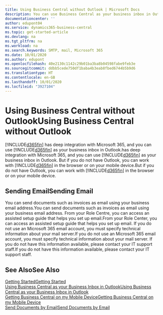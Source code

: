 ```yaml
---
title: Using Business Central without Outlook | Microsoft Docs
description: You can use Business Central as your business inbox in Outlook because it is integrated with Microsoft 365, however, you can also work without Outlook in a browser or on your mobile device.
documentationcenter: ''
author: edupont04
ms.service: dynamics365-business-central
ms.topic: get-started-article
ms.devlang: na
ms.tgt_pltfrm: na
ms.workload: na
ms.search.keywords: SMTP, mail, Microsoft 365
ms.date: 10/01/2020
ms.author: edupont
ms.openlocfilehash: 40e2130c1142c29b01ba3ba8b04598fabe9feb3e
ms.sourcegitcommit: ddbb5cede750df1baba4b3eab8fbed6744b5b9d6
ms.translationtype: HT
ms.contentlocale: en-GB
ms.lasthandoff: 10/01/2020
ms.locfileid: "3927104"
---
```

# <a name="using-business-central-without-outlook"></a><span data-ttu-id="8ebe6-103">Using Business Central without Outlook</span><span class="sxs-lookup"><span data-stu-id="8ebe6-103">Using Business Central without Outlook</span></span>
[!INCLUDE[d365fin](includes/d365fin_md.md)] <span data-ttu-id="8ebe6-104">has deep integration with Microsoft 365, and you can use [!INCLUDE[d365fin](includes/d365fin_md.md)] as your business inbox in Outlook.</span><span class="sxs-lookup"><span data-stu-id="8ebe6-104">has deep integration with Microsoft 365, and you can use [!INCLUDE[d365fin](includes/d365fin_md.md)] as your business inbox in Outlook.</span></span> <span data-ttu-id="8ebe6-105">But if you do not have Outlook, you can work with [!INCLUDE[d365fin](includes/d365fin_md.md)] in the browser or on your mobile device.</span><span class="sxs-lookup"><span data-stu-id="8ebe6-105">But if you do not have Outlook, you can work with [!INCLUDE[d365fin](includes/d365fin_md.md)] in the browser or on your mobile device.</span></span>  

## <a name="sending-email"></a><span data-ttu-id="8ebe6-106">Sending Email</span><span class="sxs-lookup"><span data-stu-id="8ebe6-106">Sending Email</span></span>
<span data-ttu-id="8ebe6-107">You can send documents such as invoices as email using your business email address.</span><span class="sxs-lookup"><span data-stu-id="8ebe6-107">You can send documents such as invoices as email using your business email address.</span></span> <span data-ttu-id="8ebe6-108">From your Role Centre, you can access an assisted setup guide that helps you set up email.</span><span class="sxs-lookup"><span data-stu-id="8ebe6-108">From your Role Center, you can access an assisted setup guide that helps you set up email.</span></span> <span data-ttu-id="8ebe6-109">If you do not use an Microsoft 365 email account, you must specify technical information about your mail server.</span><span class="sxs-lookup"><span data-stu-id="8ebe6-109">If you do not use an Microsoft 365 email account, you must specify technical information about your mail server.</span></span> <span data-ttu-id="8ebe6-110">If you do not have this information available, please contact your IT support staff.</span><span class="sxs-lookup"><span data-stu-id="8ebe6-110">If you do not have this information available, please contact your IT support staff.</span></span>  


## <a name="see-also"></a><span data-ttu-id="8ebe6-111">See Also</span><span class="sxs-lookup"><span data-stu-id="8ebe6-111">See Also</span></span>
[<span data-ttu-id="8ebe6-112">Getting Started</span><span class="sxs-lookup"><span data-stu-id="8ebe6-112">Getting Started</span></span>](product-get-started.md)  
[<span data-ttu-id="8ebe6-113">Using Business Central as your Business Inbox in Outlook</span><span class="sxs-lookup"><span data-stu-id="8ebe6-113">Using Business Central as your Business Inbox in Outlook</span></span>](admin-outlook.md)  
[<span data-ttu-id="8ebe6-114">Getting Business Central on my Mobile Device</span><span class="sxs-lookup"><span data-stu-id="8ebe6-114">Getting Business Central on my Mobile Device</span></span>](install-mobile-app.md)  
[<span data-ttu-id="8ebe6-115">Send Documents by Email</span><span class="sxs-lookup"><span data-stu-id="8ebe6-115">Send Documents by Email</span></span>](ui-how-send-documents-email.md)
